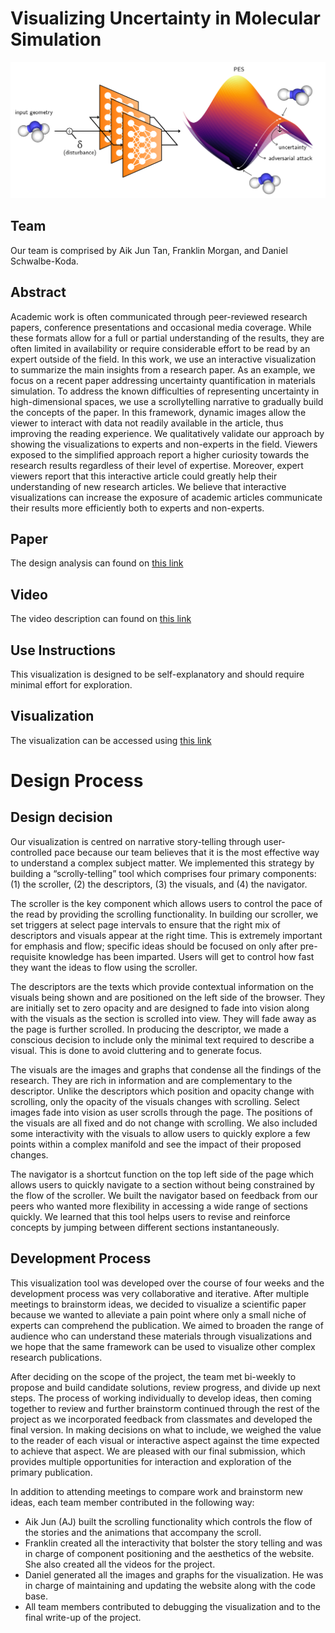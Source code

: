 # Visualizing Uncertainty in Molecular Simulation

![alt text](https://github.com/6859-sp21/final-project-atomistic-uncertainty/blob/main/figs/intro/atomsim3.png)

## Team
Our team is comprised by Aik Jun Tan, Franklin Morgan, and Daniel Schwalbe-Koda.

## Abstract
Academic work is often communicated through peer-reviewed research papers, conference presentations and occasional media coverage. While these formats allow for a full or partial understanding of the results, they are often limited in availability or require considerable effort to be read by an expert  outside of the field. In this work, we use an interactive visualization to summarize the main insights from a research paper. As an example, we focus on a recent paper addressing uncertainty quantification in materials simulation. To address the known difficulties of representing uncertainty in high-dimensional spaces, we use a scrollytelling narrative to gradually build the concepts of the paper. In this framework, dynamic images allow the viewer to interact with data not readily available in the article, thus improving the reading experience. We qualitatively validate our approach by showing the visualizations to experts and non-experts in the field. Viewers exposed to the simplified approach report a higher curiosity towards the research results regardless of their level of expertise. Moreover, expert viewers report that this interactive article could greatly help their understanding of new research articles. We believe that interactive visualizations can increase the exposure of academic articles communicate their results more efficiently both to experts and non-experts.

## Paper
The design analysis can found on [this link](https://github.com/6859-sp21/final-project-atomistic-uncertainty/blob/main/final/2021_UncertaintyVis.pdf)

## Video
The video description can found on [this link](https://drive.google.com/file/d/1IkrgAMEP4fHW42aQto6nhRUhCyXFPUhN/view?usp=sharing)

## Use Instructions 
This visualization is designed to be self-explanatory and should require minimal effort for exploration.

## Visualization
The visualization can be accessed using [this link](https://6859-sp21.github.io/final-project-atomistic-uncertainty)


# Design Process

## Design decision

Our visualization is centred on narrative story-telling through user-controlled pace because our team believes that it is the most effective way to understand a complex subject matter. We implemented this strategy by building a “scrolly-telling” tool which comprises four primary components: (1) the scroller, (2) the descriptors, (3) the visuals, and (4) the navigator.

The scroller is the key component which allows users to control the pace of the read by providing the scrolling functionality. In building our scroller, we set triggers at select page intervals to ensure that the right mix of descriptors and visuals appear at the right time. This is extremely important for emphasis and flow; specific ideas should be focused on only after pre-requisite knowledge has been imparted. Users will get to control how fast they want the ideas to flow using the scroller.

The descriptors are the texts which provide contextual information on the visuals being shown and are positioned on the left side of the browser. They are initially set to zero opacity and are designed to fade into vision along with the visuals as the section is scrolled into view. They will fade away as the page is further scrolled. In producing the descriptor, we made a conscious decision to include only the minimal text required to describe a visual. This is done to avoid cluttering and to generate focus.

The visuals are the images and graphs that condense all the findings of the research. They are rich in information and are complementary to the descriptor. Unlike the descriptors which position and opacity change with scrolling, only the opacity of the visuals changes with scrolling. Select images fade into vision as user scrolls through the page. The positions of the visuals are all fixed and do not change with scrolling. We also included some interactivity with the visuals to allow users to quickly explore a few points within a complex manifold and see the impact of their proposed changes.  

The navigator is a shortcut function on the top left side of the page which allows users to quickly navigate to a section without being constrained by the flow of the scroller. We built the navigator based on feedback from our peers who wanted more flexibility in accessing a wide range of sections quickly. We learned that this tool helps users to revise and reinforce concepts by jumping between different sections instantaneously.  


## Development Process
This visualization tool was developed over the course of four weeks and the development process was very collaborative and iterative. After multiple meetings to brainstorm ideas, we decided to visualize a scientific paper because we wanted to alleviate a pain point where only a small niche of experts can comprehend the publication. We aimed to broaden the range of audience who can understand these materials through visualizations and we hope that the same framework can be used to visualize other complex research publications. 

After deciding on the scope of the project, the team met bi-weekly to propose and build candidate solutions, review progress, and divide up next steps. The process of working individually to develop ideas, then coming together to review and further brainstorm continued through the rest of the project as we incorporated feedback from classmates and developed the final version. In making decisions on what to include, we weighed the value to the reader of each visual or interactive aspect against the time expected to achieve that aspect. We are pleased with our final submission, which provides multiple opportunities for interaction and exploration of the primary publication.

In addition to attending meetings to compare work and brainstorm new ideas, each team member contributed in the following way: 
- Aik Jun (AJ) built the scrolling functionality which controls the flow of the stories and the animations that accompany the scroll.
- Franklin created all the interactivity that bolster the story telling and was in charge of component positioning and the aesthetics of the website. She also created all the videos for the project.
- Daniel generated all the images and graphs for the visualization. He was in charge of maintaining and updating the website along with the code base.
- All team members contributed to debugging the visualization and to the final write-up of the project. 


